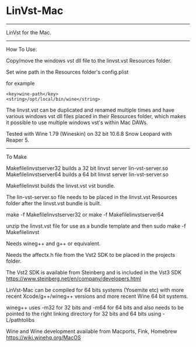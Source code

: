 # LinVst-Mac

------------

LinVst for the Mac.

------------

How To Use:

Copy/move the windows vst dll file to the linvst.vst Resources folder.

Set wine path in the Resources folder's config.plist

for example

	<key>wine-path</key>
	<string>/opt/local/bin/wine</string>
	
The linvst.vst can be duplicated and renamed multiple times and have various windows vst dll files placed in their Resources folder, which makes it possible to use multiple windows vst's within Mac DAWs.	

Tested with Wine 1.79 (Wineskin) on 32 bit 10.6.8 Snow Leopard with Reaper 5.

---------------

To Make

Makefilelinvstserver32 builds a 32 bit linvst server lin-vst-server.so
Makefilelinvstserver64 builds a 64 bit linvst server lin-vst-server.so

Makefilelinvst builds the linvst.vst vst bundle.

The lin-vst-server.so file needs to be placed in the linvst.vst Resources folder after the linvst.vst bundle is built.

make -f Makefilelinvstserver32 or make -f Makefilelinvstserver64

unzip the linvst.vst file for use as a bundle template and then sudo make -f Makefilelinvst

Needs wineg++ and g++ or equivalent.

Needs the affectx.h file from the Vst2 SDK to be placed in the projects folder.

The Vst2 SDK is available from Steinberg and is included in the Vst3 SDK https://www.steinberg.net/en/company/developers.html

LinVst-Mac can be compiled for 64 bits systems (Yosemite etc) with more recent Xcode/g++/wineg++ versions and more recent Wine 64 bit systems.

wineg++ uses -m32 for 32 bits and -m64 for 64 bits and also needs to be pointed to the right linking directory for 32 bits and 64 bits using -L/pathtolibs

Wine and Wine development available from Macports, Fink, Homebrew https://wiki.winehq.org/MacOS



